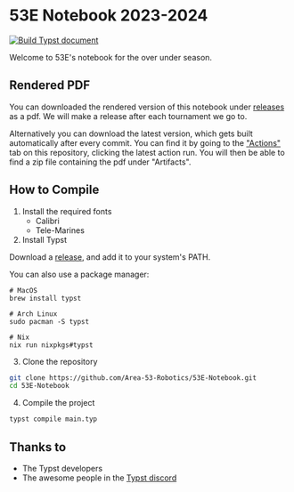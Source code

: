# 53E Notebook 2023-2024

[![Build Typst document](https://github.com/Area-53-Robotics/53E-Notebook/actions/workflows/build.yml/badge.svg)](https://github.com/Area-53-Robotics/53E-Notebook/actions/workflows/build.yml)

Welcome to 53E's notebook for the over under season.

## Rendered PDF

You can downloaded the rendered version of this notebook under [releases](https://github.com/Area-53-Robotics/53E-Notebook/releases) as a pdf. We will make a release after each tournament we go to.

Alternatively you can download the latest version, which gets built automatically after every commit. You can find it by going to the ["Actions"](https://github.com/Area-53-Robotics/53E-Notebook/actions) tab on this repository, clicking the latest action run. You will then be able to find a zip file containing the pdf under "Artifacts".

## How to Compile

1. Install the required fonts
    - Calibri
    - Tele-Marines
2. Install Typst

Download a [release](https://github.com/typst/typst/releases/), and add it to your system's PATH. 

You can also use a package manager:

```
# MacOS
brew install typst

# Arch Linux
sudo pacman -S typst

# Nix
nix run nixpkgs#typst
```
3. Clone the repository
```sh
git clone https://github.com/Area-53-Robotics/53E-Notebook.git
cd 53E-Notebook
```
4. Compile the project
```sh
typst compile main.typ
```


## Thanks to

- The Typst developers
- The awesome people in the [Typst discord](https://discord.gg/2uDybryKPe)
